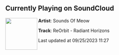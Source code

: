 ## Currently Playing on SoundCloud

[<img align="left" width="100" src="https://i1.sndcdn.com/artworks-1oJnzaeLC20WfU2A-trj5HA-t500x500.jpg">](https://soundcloud.com/soundsofmeow/reorbit-radiant-horizons)

**Artist**: Sounds Of Meow 

**Track**: ReOrbit - Radiant Horizons

Last updated at 09/25/2023 11:27
